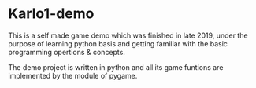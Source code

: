 # Karlo1-demo
This is a self made game demo which was finished in late 2019, under the purpose of learning python basis and getting familiar with the basic programming opertions & concepts.

The demo project is written in python and all its game funtions are implemented by the module of pygame.